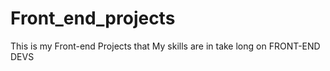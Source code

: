 # Front_end_projects
This is my Front-end Projects that My skills are in take long on FRONT-END DEVS 
